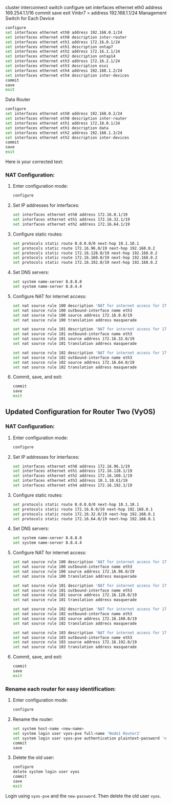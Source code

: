 cluster interconnect switch
configure
set interfaces ethernet eth0 address 169.254.1.1/16
commit
save
exit
Vmbr7 = address 192.168.1.1/24
Management Switch for Each Device
```bash
configure
set interfaces ethernet eth0 address 192.168.0.1/24
set interfaces ethernet eth0 description inter-router
set interfaces ethernet eth1 address 172.16.0.1/24
set interfaces ethernet eth1 description ontap7
set interfaces ethernet eth2 address 172.16.1.1/24
set interfaces ethernet eth2 description ontap14
set interfaces ethernet eth3 address 172.16.2.1/24
set interfaces ethernet eth3 description esxi
set interfaces ethernet eth4 address 192.168.1.2/24
set interfaces ethernet eth4 description inter-devices
commit
save
exit
```

Data Router
```bash
configure
set interfaces ethernet eth0 address 192.168.0.2/24
set interfaces ethernet eth0 description inter-router
set interfaces ethernet eth1 address 172.18.0.1/24
set interfaces ethernet eth1 description data
set interfaces ethernet eth2 address 192.168.1.3/24
set interfaces ethernet eth2 description inter-devices
commit
save
exit
```

Here is your corrected text:

### NAT Configuration:
1. Enter configuration mode:
   ```bash
   configure
   ```

2. Set IP addresses for interfaces:
   ```bash
   set interfaces ethernet eth0 address 172.16.0.1/19
   set interfaces ethernet eth1 address 172.16.32.1/19
   set interfaces ethernet eth2 address 172.16.64.1/19
   ```

3. Configure static routes:
   ```bash
   set protocols static route 0.0.0.0/0 next-hop 10.1.10.1
   set protocols static route 172.16.96.0/19 next-hop 192.168.0.2
   set protocols static route 172.16.128.0/19 next-hop 192.168.0.2
   set protocols static route 172.16.160.0/19 next-hop 192.168.0.2
   set protocols static route 172.16.192.0/19 next-hop 192.168.0.2
   ```

4. Set DNS servers:
   ```bash
   set system name-server 8.8.8.8
   set system name-server 8.8.4.4
   ```

5. Configure NAT for internet access:
   ```bash
   set nat source rule 100 description 'NAT for internet access for 172.16.0.0/19'
   set nat source rule 100 outbound-interface name eth3
   set nat source rule 100 source address 172.16.0.0/19
   set nat source rule 100 translation address masquerade

   set nat source rule 101 description 'NAT for internet access for 172.16.32.0/19'
   set nat source rule 101 outbound-interface name eth3
   set nat source rule 101 source address 172.16.32.0/19
   set nat source rule 101 translation address masquerade

   set nat source rule 102 description 'NAT for internet access for 172.16.64.0/19'
   set nat source rule 102 outbound-interface name eth3
   set nat source rule 102 source address 172.16.64.0/19
   set nat source rule 102 translation address masquerade
   ```

6. Commit, save, and exit:
   ```bash
   commit
   save
   exit
   ```

## Updated Configuration for Router Two (VyOS)

### NAT Configuration:
1. Enter configuration mode:
   ```bash
   configure
   ```

2. Set IP addresses for interfaces:
   ```bash
   set interfaces ethernet eth0 address 172.16.96.1/19
   set interfaces ethernet eth1 address 172.16.128.1/19
   set interfaces ethernet eth2 address 172.16.160.1/19
   set interfaces ethernet eth3 address 10.1.10.61/19
   set interfaces ethernet eth4 address 172.16.192.1/19
   ```

3. Configure static routes:
   ```bash
   set protocols static route 0.0.0.0/0 next-hop 10.1.10.1
   set protocols static route 172.16.0.0/19 next-hop 192.168.0.1
   set protocols static route 172.16.32.0/19 next-hop 192.168.0.1
   set protocols static route 172.16.64.0/19 next-hop 192.168.0.1
   ```

4. Set DNS servers:
   ```bash
   set system name-server 8.8.8.8
   set system name-server 8.8.4.4
   ```

5. Configure NAT for internet access:
   ```bash
   set nat source rule 100 description 'NAT for internet access for 172.16.96.0/19'
   set nat source rule 100 outbound-interface name eth3
   set nat source rule 100 source address 172.16.96.0/19
   set nat source rule 100 translation address masquerade

   set nat source rule 101 description 'NAT for internet access for 172.16.128.0/19'
   set nat source rule 101 outbound-interface name eth3
   set nat source rule 101 source address 172.16.128.0/19
   set nat source rule 101 translation address masquerade

   set nat source rule 102 description 'NAT for internet access for 172.16.160.0/19'
   set nat source rule 102 outbound-interface name eth3
   set nat source rule 102 source address 172.16.160.0/19
   set nat source rule 102 translation address masquerade

   set nat source rule 103 description 'NAT for internet access for 172.16.192.0/19'
   set nat source rule 103 outbound-interface name eth3
   set nat source rule 103 source address 172.16.192.0/19
   set nat source rule 103 translation address masquerade
   ```

6. Commit, save, and exit:
   ```bash
   commit
   save
   exit
   ```

### Rename each router for easy identification:
1. Enter configuration mode:
   ```bash
   configure
   ```

2. Rename the router:
   ```bash
   set system host-name <new-name>
   set system login user vyos-pve full-name 'Node1 Router2'
   set system login user vyos-pve authentication plaintext-password 'new-password'
   commit
   save
   ```

3. Delete the old user:
   ```bash
   configure
   delete system login user vyos
   commit
   save
   exit
   ```

Login using `vyos-pve` and the `new-password`. Then delete the old user `vyos`.
